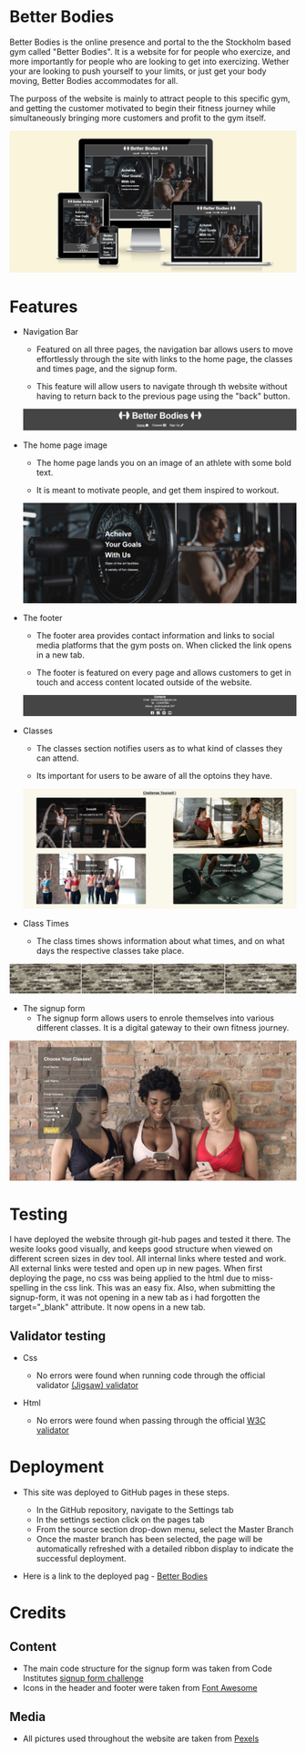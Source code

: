 # Better Bodies

Better Bodies is the online presence and portal to the the Stockholm based gym called "Better Bodies". It is a website for for people who exercize, and more importantly for people who are looking to get into exercizing. Wether your are looking to push yourself to your limits, or just get your body moving, Better Bodies accommodates for all.

The purposs of the website is mainly to attract people to this specific gym, and getting the customer motivated to begin their fitness journey while simultaneously bringing more customers and profit to the gym itself.

![A mockup picture of the front page dispayed on different devices](assets/readme-images/mockup.png)

# Features

- Navigation Bar

  - Featured on all three pages, the navigation bar allows users to move effortlessly through the site with links to the home page, the classes and times page, and the signup form.

  - This feature will allow users to navigate through th website without having to return back to the previous page using the "back" button.

  ![Picture of navigation bar with internal links](assets/readme-images/nav-bar.png)

- The home page image

  - The home page lands you on an image of an athlete with some bold text.

  - It is meant to motivate people, and get them inspired to workout.

  ![Picture of home page, showing a man exercixzing and some inspirational text](assets/readme-images/home-page-image.png)

- The footer

  - The footer area provides contact information and links to social media platforms that the gym posts on. When clicked the link opens in a new tab.

  - The footer is featured on every page and allows customers to get in touch and access content located outside of the website.

  ![picture of footer with social media links](assets/readme-images/footer.png)

- Classes

  - The classes section notifies users as to what kind of classes they can attend.

  - Its important for users to be aware of all the optoins they have.

  ![A picure of the available class choices](assets/readme-images/classes.png)

- Class Times
  - The class times shows information about what times, and on what days the respective classes take place.

![A picture of the class times table](assets/readme-images/class-times.png)

- The signup form
  - The signup form allows users to enrole themselves into various different classes. It is a digital gateway to their own fitness journey.

![A picture of the signup form](assets/readme-images/singnup-form.png)

# Testing

I have deployed the website through git-hub pages and tested it there. The wesite looks good visually, and keeps good structure when viewed on different screen sizes in dev tool. All internal links where tested and work. All external links were tested and open up in new pages. When first deploying the page, no css was being applied to the html due to miss-spelling in the css link. This was an easy fix. Also, when submitting the signup-form, it was not opening in a new tab as i had forgotten the target="\_blank" attribute. It now opens in a new tab.

## Validator testing

- Css

  - No errors were found when running code through the official validator <a href="https://jigsaw.w3.org/css-validator/" target="_blank">(Jigsaw) validator</a>

- Html
  - No errors were found when passing through the official <a href="https://validator.w3.org/#validate_by_input" target="_blank">W3C validator</a>

# Deployment

- This site was deployed to GitHub pages in these steps.

  - In the GitHub repository, navigate to the Settings tab
  - In the settings section click on the pages tab
  - From the source section drop-down menu, select the Master Branch
  - Once the master branch has been selected, the page will be automatically refreshed with a detailed ribbon display to indicate the successful deployment.

- Here is a link to the deployed pag - <a href="https://justinfourie1993.github.io/Better-Bodies" target="_blank">Better Bodies</a>

# Credits

## Content

- The main code structure for the signup form was taken from Code Institutes <a href="https://learn.codeinstitute.net/courses/course-v1:CodeInstitute+LR101+2021_T1/courseware/4a07c57382724cfda5834497317f24d5/4d85cd1a2c57485abbd8ccec8c00732c/" target="blank">signup form challenge</a>
- Icons in the header and footer were taken from <a href="https://fontawesome.com/" target="_blank">Font Awesome</a>

## Media

- All pictures used throughout the website are taken from <a href="https://www.pexels.com/sv-se/" target="_blank">Pexels</a>
